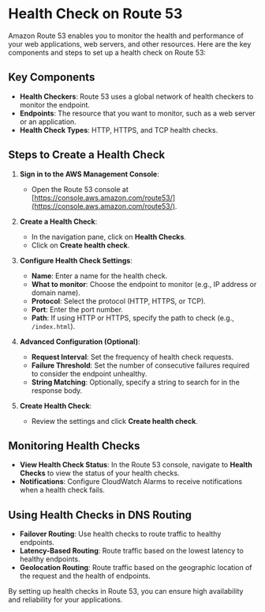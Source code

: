 # Health Check on Route 53

Amazon Route 53 enables you to monitor the health and performance of your web applications, web servers, and other resources. Here are the key components and steps to set up a health check on Route 53:

## Key Components

- **Health Checkers**: Route 53 uses a global network of health checkers to monitor the endpoint.
- **Endpoints**: The resource that you want to monitor, such as a web server or an application.
- **Health Check Types**: HTTP, HTTPS, and TCP health checks.

## Steps to Create a Health Check

1. **Sign in to the AWS Management Console**:
    - Open the Route 53 console at [https://console.aws.amazon.com/route53/](https://console.aws.amazon.com/route53/).

2. **Create a Health Check**:
    - In the navigation pane, click on **Health Checks**.
    - Click on **Create health check**.

3. **Configure Health Check Settings**:
    - **Name**: Enter a name for the health check.
    - **What to monitor**: Choose the endpoint to monitor (e.g., IP address or domain name).
    - **Protocol**: Select the protocol (HTTP, HTTPS, or TCP).
    - **Port**: Enter the port number.
    - **Path**: If using HTTP or HTTPS, specify the path to check (e.g., `/index.html`).

4. **Advanced Configuration (Optional)**:
    - **Request Interval**: Set the frequency of health check requests.
    - **Failure Threshold**: Set the number of consecutive failures required to consider the endpoint unhealthy.
    - **String Matching**: Optionally, specify a string to search for in the response body.

5. **Create Health Check**:
    - Review the settings and click **Create health check**.

## Monitoring Health Checks

- **View Health Check Status**: In the Route 53 console, navigate to **Health Checks** to view the status of your health checks.
- **Notifications**: Configure CloudWatch Alarms to receive notifications when a health check fails.

## Using Health Checks in DNS Routing

- **Failover Routing**: Use health checks to route traffic to healthy endpoints.
- **Latency-Based Routing**: Route traffic based on the lowest latency to healthy endpoints.
- **Geolocation Routing**: Route traffic based on the geographic location of the request and the health of endpoints.

By setting up health checks in Route 53, you can ensure high availability and reliability for your applications.
